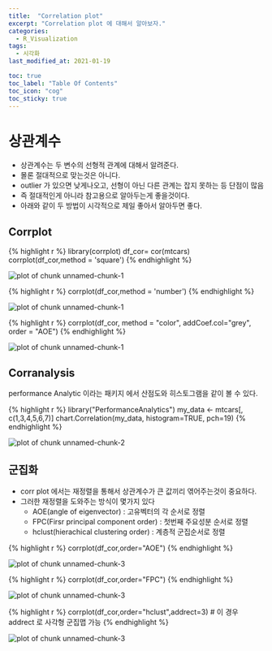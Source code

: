 ```yaml
---
title:  "Correlation plot"
excerpt: "Correlation plot 에 대해서 알아보자."
categories:
  - R_Visualization
tags:
  - 시각화
last_modified_at: 2021-01-19

toc: true
toc_label: "Table Of Contents"
toc_icon: "cog"
toc_sticky: true
---
```

# 상관계수
- 상관계수는 두 변수의 선형적 관계에 대해서 알려준다. <br>
- 몰론 절대적으로 맞는것은 아니다. <br>
- outlier 가 있으면 낮게나오고, 선형이 아닌 다른 관계는 잡지 못하는 등 단점이 많음 <br>
- 즉 절대적인게 아니라 참고용으로 알아두는게 좋을것이다. <br> 
- 아래와 같이 두 방법이 시각적으로 제일 좋아서 알아두면 좋다. <br>

## Corrplot

{% highlight r %}
library(corrplot)
df_cor= cor(mtcars)
corrplot(df_cor,method = 'square')
{% endhighlight %}

![plot of chunk unnamed-chunk-1](/assets/images/Vis_corrplot/unnamed-chunk-1-1.png)

{% highlight r %}
corrplot(df_cor,method = 'number')
{% endhighlight %}

![plot of chunk unnamed-chunk-1](/assets/images/Vis_corrplot/unnamed-chunk-1-2.png)

{% highlight r %}
corrplot(df_cor, method = "color", addCoef.col="grey", order = "AOE")
{% endhighlight %}

![plot of chunk unnamed-chunk-1](/assets/images/Vis_corrplot/unnamed-chunk-1-3.png)

## Corranalysis
performance Analytic 이라는 패키지 에서 산점도와 히스토그램을 같이 볼 수 있다.

{% highlight r %}
library("PerformanceAnalytics")
my_data <- mtcars[, c(1,3,4,5,6,7)]
chart.Correlation(my_data, histogram=TRUE, pch=19)
{% endhighlight %}

![plot of chunk unnamed-chunk-2](/assets/images/Vis_corrplot/unnamed-chunk-2-1.png)

## 군집화
- corr plot 에서는 재정렬을 통해서 상관계수가 큰 값끼리 엮어주는것이 중요하다. <br>
- 그러한 재정렬을 도와주는 방식이 몇가지 있다 <br>
  - AOE(angle of eigenvector) : 고유벡터의 각 순서로 정렬
  - FPC(Firsr principal component order) : 첫번째 주요성분 순서로 정렬
  - hclust(hierachical clustering order) : 계층적 군집순서로 정렬


{% highlight r %}
corrplot(df_cor,order="AOE")
{% endhighlight %}

![plot of chunk unnamed-chunk-3](/assets/images/Vis_corrplot/unnamed-chunk-3-1.png)

{% highlight r %}
corrplot(df_cor,order="FPC")
{% endhighlight %}

![plot of chunk unnamed-chunk-3](/assets/images/Vis_corrplot/unnamed-chunk-3-2.png)

{% highlight r %}
corrplot(df_cor,order="hclust",addrect=3) # 이 경우 addrect 로 사각형 군집맵 가능
{% endhighlight %}

![plot of chunk unnamed-chunk-3](/assets/images/Vis_corrplot/unnamed-chunk-3-3.png)





